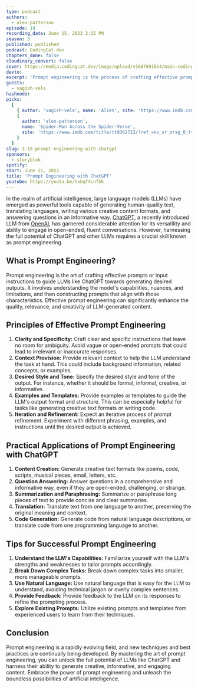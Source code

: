 ```yaml
---
type: podcast
authors:
  - alex-patterson
episode: 18
recording_date: June 15, 2023 2:15 PM
season: 3
published: published
podcast: CodingCat.dev
chapters_done: false
cloudinary_convert: false
cover: https://media.codingcat.dev/image/upload/v1687891614/main-codingcatdev-photo/PrompEngineering.png
devto:
excerpt: 'Prompt engineering is the process of crafting effective prompts for large language models (LLMs) like ChatGPT. A well-crafted prompt can help an LLM generate more relevant, informative, and creative outputs.'
guests:
  - vagish-vela
hashnode:
picks:
  [
    { author: 'vagish-vela', name: 'Alien', site: 'https://www.imdb.com/title/tt0078748/' },
    {
      author: 'alex-patterson',
      name: 'Spider-Man Across the Spider-Verse',
      site: 'https://www.imdb.com/title/tt9362722/?ref_=nv_sr_srsg_0_tt_8_nm_0_q_spider'
    }
  ]
slug: 3-18-prompt-engineering-with-chatgpt
sponsors:
  - storyblok
spotify:
start: June 21, 2023
title: 'Prompt Engineering with ChatGPT'
youtube: https://youtu.be/hxbqf4cnfSk
---
```


In the realm of artificial intelligence, large language models (LLMs) have emerged as powerful tools capable of generating human-quality text, translating languages, writing various creative content formats, and answering questions in an informative way. [ChatGPT](https://chat.openai.com/auth/login), a recently introduced LLM from [OpenAI](https://openai.com/), has garnered considerable attention for its versatility and ability to engage in open-ended, fluent conversations. However, harnessing the full potential of ChatGPT and other LLMs requires a crucial skill known as prompt engineering.

## What is Prompt Engineering?

Prompt engineering is the art of crafting effective prompts or input instructions to guide LLMs like ChatGPT towards generating desired outputs. It involves understanding the model's capabilities, nuances, and limitations, and then constructing prompts that align with those characteristics. Effective prompt engineering can significantly enhance the quality, relevance, and creativity of LLM-generated content.

## Principles of Effective Prompt Engineering

1. **Clarity and Specificity:** Craft clear and specific instructions that leave no room for ambiguity. Avoid vague or open-ended prompts that could lead to irrelevant or inaccurate responses.
2. **Context Provision:** Provide relevant context to help the LLM understand the task at hand. This could include background information, related concepts, or examples.
3. **Desired Style and Tone:** Specify the desired style and tone of the output. For instance, whether it should be formal, informal, creative, or informative.
4. **Examples and Templates:** Provide examples or templates to guide the LLM's output format and structure. This can be especially helpful for tasks like generating creative text formats or writing code.
5. **Iteration and Refinement:** Expect an iterative process of prompt refinement. Experiment with different phrasing, examples, and instructions until the desired output is achieved.

## Practical Applications of Prompt Engineering with ChatGPT

1. **Content Creation:** Generate creative text formats like poems, code, scripts, musical pieces, email, letters, etc.
2. **Question Answering:** Answer questions in a comprehensive and informative way, even if they are open-ended, challenging, or strange.
3. **Summarization and Paraphrasing:** Summarize or paraphrase long pieces of text to provide concise and clear summaries.
4. **Translation:** Translate text from one language to another, preserving the original meaning and context.
5. **Code Generation:** Generate code from natural language descriptions, or translate code from one programming language to another.

## Tips for Successful Prompt Engineering

1. **Understand the LLM's Capabilities:** Familiarize yourself with the LLM's strengths and weaknesses to tailor prompts accordingly.
2. **Break Down Complex Tasks:** Break down complex tasks into smaller, more manageable prompts.
3. **Use Natural Language:** Use natural language that is easy for the LLM to understand, avoiding technical jargon or overly complex sentences.
4. **Provide Feedback:** Provide feedback to the LLM on its responses to refine the prompting process.
5. **Explore Existing Prompts:** Utilize existing prompts and templates from experienced users to learn from their techniques.

## Conclusion

Prompt engineering is a rapidly evolving field, and new techniques and best practices are continually being developed. By mastering the art of prompt engineering, you can unlock the full potential of LLMs like ChatGPT and harness their ability to generate creative, informative, and engaging content. Embrace the power of prompt engineering and unleash the boundless possibilities of artificial intelligence.
